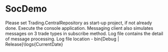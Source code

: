 # SocDemo
Please set Trading.CentralRepository as start-up project, if not already done.
Execute the console application.
Messaging client also simulates messages on 3 trade types in subscribe method.
Log file contains the detail of message processing.
Log file location - bin\{Debug | Release}\logs\{CurrentDate}
